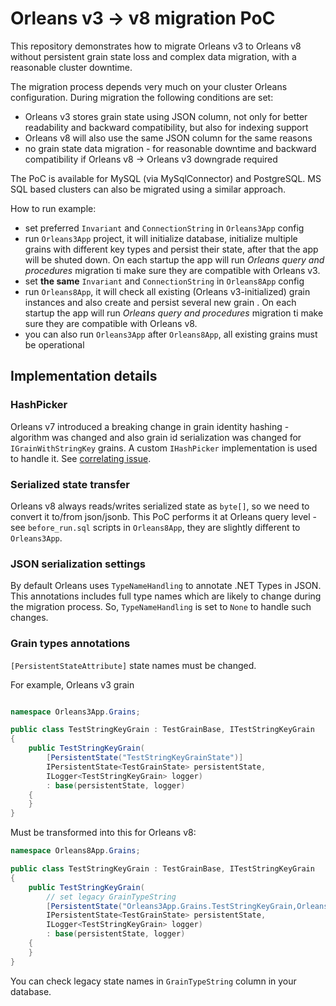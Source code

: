 # Orleans v3 -> v8 migration PoC

This repository demonstrates how to migrate Orleans v3 to Orleans v8 without persistent grain state loss and complex data migration, with a reasonable cluster downtime.

The migration process depends very much on your cluster Orleans configuration. During migration the following conditions are set:

* Orleans v3 stores grain state using JSON column, not only for better readability and backward compatibility, but also for indexing support
* Orleans v8 will also use the same JSON column for the same reasons
* no grain state data migration - for reasonable downtime and backward compatibility if Orleans v8 -> Orleans v3 downgrade required

The PoC is available for MySQL (via MySqlConnector) and PostgreSQL. MS SQL based clusters can also be migrated using a similar approach.

How to run example:

* set preferred `Invariant` and `ConnectionString` in `Orleans3App` config
* run `Orleans3App` project, it will initialize database, initialize multiple grains with different key types and persist their state, after that the app will be shuted down. On each startup the app will run *Orleans query and procedures* migration ti make sure they are compatible with Orleans v3.
* set **the same** `Invariant` and `ConnectionString` in `Orleans8App` config
* run `Orleans8App`, it will check all existing (Orleans v3-initialized) grain instances and also create and persist several new grain . On each startup the app will run *Orleans query and procedures* migration ti make sure they are compatible with Orleans v8.
* you can also run `Orleans3App` after `Orleans8App`, all existing grains must be operational

## Implementation details

### HashPicker

Orleans v7 introduced a breaking change in grain identity hashing - algorithm was changed and also grain id serialization was changed for `IGrainWithStringKey` grains. A custom `IHashPicker` implementation is used to handle it. See [correlating issue](https://github.com/dotnet/orleans/issues/9141).


### Serialized state transfer

Orleans v8 always reads/writes serialized state as `byte[]`, so we need to convert it to/from json/jsonb. This PoC performs it at Orleans query level - see `before_run.sql` scripts in `Orleans8App`, they are slightly different to `Orleans3App`.

### JSON serialization settings

By default Orleans uses `TypeNameHandling` to annotate .NET Types in JSON. This annotations includes full type names which are likely to change during the migration process. So, `TypeNameHandling` is set to `None` to handle such changes.

### Grain types annotations

`[PersistentStateAttribute]` state names must be changed.

For example, Orleans v3 grain

```c#

namespace Orleans3App.Grains;

public class TestStringKeyGrain : TestGrainBase, ITestStringKeyGrain
{
    public TestStringKeyGrain(
        [PersistentState("TestStringKeyGrainState")]
        IPersistentState<TestGrainState> persistentState,
        ILogger<TestStringKeyGrain> logger)
        : base(persistentState, logger)
    {
    }
}
```

Must be transformed into this for Orleans v8:

```c#
namespace Orleans8App.Grains;

public class TestStringKeyGrain : TestGrainBase, ITestStringKeyGrain
{
    public TestStringKeyGrain(
        // set legacy GrainTypeString
        [PersistentState("Orleans3App.Grains.TestStringKeyGrain,Orleans3App.TestStringKeyGrainState")]
        IPersistentState<TestGrainState> persistentState,
        ILogger<TestStringKeyGrain> logger)
        : base(persistentState, logger)
    {
    }
}
```

You can check legacy state names in `GrainTypeString` column in your database.
